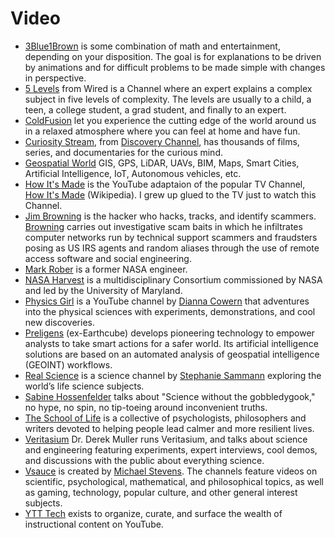 # Video

- [3Blue1Brown](https://www.youtube.com/channel/UCYO_jab_esuFRV4b17AJtAw) is some combination of math and entertainment, depending on your disposition. The goal is for explanations to be driven by animations and for difficult problems to be made simple with changes in perspective.
- [5 Levels](https://www.youtube.com/playlist?list=PLibNZv5Zd0dyCoQ6f4pdXUFnpAIlKgm3N) from Wired is a Channel where an expert explains a complex subject in five levels of complexity. The levels are usually to a child, a teen, a college student, a grad student, and finally to an expert.
- [ColdFusion](https://www.youtube.com/channel/UC4QZ_LsYcvcq7qOsOhpAX4A) let you experience the cutting edge of the world around us in a relaxed atmosphere where you can feel at home and have fun.
- [Curiosity Stream](https://curiositystream.com), from [Discovery Channel](https://en.wikipedia.org/wiki/Discovery_Channel), has thousands of films, series, and documentaries for the curious mind.
- [Geospatial World](https://www.youtube.com/channel/UC2UaNw8A-fQhIBBnaZPKEmA) GIS, GPS, LiDAR, UAVs, BIM, Maps, Smart Cities, Artificial Intelligence, IoT, Autonomous vehicles, etc.
- [How It's Made](https://www.youtube.com/channel/UCWBkudOTaVbvkCBc0pyZFMA/) is the YouTube adaptaion of the popular TV Channel, [How It's Made](https://en.wikipedia.org/wiki/How_It's_Made) (Wikipedia). I grew up glued to the TV just to watch this Channel.
- [Jim Browning](https://www.youtube.com/channel/UCBNG0osIBAprVcZZ3ic84vw) is the hacker who hacks, tracks, and identify scammers. [Browning](https://en.wikipedia.org/wiki/Jim_Browning_(YouTuber)) carries out investigative scam baits in which he infiltrates computer networks run by technical support scammers and fraudsters posing as US IRS agents and random aliases through the use of remote access software and social engineering.
- [Mark Rober](https://www.youtube.com/c/MarkRober) is a former NASA engineer.
- [NASA Harvest](https://www.youtube.com/channel/UC3zAA7T6jfkFiZ9lHqnhnKA) is a multidisciplinary Consortium commissioned by NASA and led by the University of Maryland.
- [Physics Girl](https://www.youtube.com/channel/UC7DdEm33SyaTDtWYGO2CwdA) is a YouTube channel by [Dianna Cowern](https://en.wikipedia.org/wiki/Dianna_Cowern) that adventures into the physical sciences with experiments, demonstrations, and cool new discoveries.
- [Preligens](https://www.youtube.com/c/Preligens) (ex-Earthcube) develops pioneering technology to empower analysts to take smart actions for a safer world. Its artificial intelligence solutions are based on an automated analysis of geospatial intelligence (GEOINT) workflows.
- [Real Science](https://www.youtube.com/channel/UC176GAQozKKjhz62H8u9vQQ) is a science channel by [Stephanie Sammann](https://twitter.com/stephaniesamma) exploring the world’s life science subjects.
- [Sabine Hossenfelder](https://www.youtube.com/c/SabineHossenfelder/) talks about "Science without the gobbledygook," no hype, no spin, no tip-toeing around inconvenient truths.
- [The School of Life](https://www.youtube.com/c/theschooloflifetv/) is a collective of psychologists, philosophers and writers devoted to helping people lead calmer and more resilient lives.
- [Veritasium](https://www.youtube.com/c/veritasium/) Dr. Derek Muller runs Veritasium, and talks about science and engineering featuring experiments, expert interviews, cool demos, and discussions with the public about everything science.
- [Vsauce](https://www.youtube.com/user/Vsauce) is created by [Michael Stevens](https://en.wikipedia.org/wiki/Michael_Stevens_(educator)). The channels feature videos on scientific, psychological, mathematical, and philosophical topics, as well as gaming, technology, popular culture, and other general interest subjects.
- [YTT Tech](https://www.ytt-tech.com/) exists to organize, curate, and surface the wealth of instructional content on YouTube.
